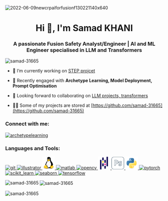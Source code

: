 ![2022-06-09newcrpaiforfusionf130221140x640](https://github.com/Archetypelearning/Archetypelearning/assets/139679681/021b4f39-9617-4c28-b291-ea33912bb418)


<h1 align="center">Hi 👋, I'm Samad KHANI</h1>
<h3 align="center">A passionate Fusion Safety Analyst/Engineer | AI and ML Engineer specialised in LLM and Transformers</h3>

<p align="left"> <img src="https://komarev.com/ghpvc/?username=samad-31665&label=Profile%20views&color=0e75b6&style=flat" alt="samad-31665" /> </p>

- 🔭 I’m currently working on [STEP projcet](https://ccfe.ukaea.uk/programmes/step/)

- 🌱 Recently engaged with **Archetype Learning, Model Deployment, Prompt Optimisation**

- 👯 Looking forward to collaborating on [LLM projects, transformers](https://huggingface.co/)

- 👨‍💻 Some of my projects are stored at [https://github.com/samad-31665](https://github.com/samad-31665)

<h3 align="left">Connect with me:</h3>
<p align="left">
<a href="https://linkedin.com/in/archetypelearning" target="blank"><img align="center" src="https://raw.githubusercontent.com/rahuldkjain/github-profile-readme-generator/master/src/images/icons/Social/linked-in-alt.svg" alt="archetypelearning" height="30" width="40" /></a>
</p>

<h3 align="left">Languages and Tools:</h3>
<p align="left"> <a href="https://git-scm.com/" target="_blank" rel="noreferrer"> <img src="https://www.vectorlogo.zone/logos/git-scm/git-scm-icon.svg" alt="git" width="40" height="40"/> </a> <a href="https://www.adobe.com/in/products/illustrator.html" target="_blank" rel="noreferrer"> <img src="https://www.vectorlogo.zone/logos/adobe_illustrator/adobe_illustrator-icon.svg" alt="illustrator" width="40" height="40"/> </a> <a href="https://www.linux.org/" target="_blank" rel="noreferrer"> <img src="https://raw.githubusercontent.com/devicons/devicon/master/icons/linux/linux-original.svg" alt="linux" width="40" height="40"/> </a> <a href="https://www.mathworks.com/" target="_blank" rel="noreferrer"> <img src="https://upload.wikimedia.org/wikipedia/commons/2/21/Matlab_Logo.png" alt="matlab" width="40" height="40"/> </a> <a href="https://opencv.org/" target="_blank" rel="noreferrer"> <img src="https://www.vectorlogo.zone/logos/opencv/opencv-icon.svg" alt="opencv" width="40" height="40"/> </a> <a href="https://pandas.pydata.org/" target="_blank" rel="noreferrer"> <img src="https://raw.githubusercontent.com/devicons/devicon/2ae2a900d2f041da66e950e4d48052658d850630/icons/pandas/pandas-original.svg" alt="pandas" width="40" height="40"/> </a> <a href="https://www.photoshop.com/en" target="_blank" rel="noreferrer"> <img src="https://raw.githubusercontent.com/devicons/devicon/master/icons/photoshop/photoshop-line.svg" alt="photoshop" width="40" height="40"/> </a> <a href="https://www.python.org" target="_blank" rel="noreferrer"> <img src="https://raw.githubusercontent.com/devicons/devicon/master/icons/python/python-original.svg" alt="python" width="40" height="40"/> </a> <a href="https://pytorch.org/" target="_blank" rel="noreferrer"> <img src="https://www.vectorlogo.zone/logos/pytorch/pytorch-icon.svg" alt="pytorch" width="40" height="40"/> </a> <a href="https://scikit-learn.org/" target="_blank" rel="noreferrer"> <img src="https://upload.wikimedia.org/wikipedia/commons/0/05/Scikit_learn_logo_small.svg" alt="scikit_learn" width="40" height="40"/> </a> <a href="https://seaborn.pydata.org/" target="_blank" rel="noreferrer"> <img src="https://seaborn.pydata.org/_images/logo-mark-lightbg.svg" alt="seaborn" width="40" height="40"/> </a> <a href="https://www.tensorflow.org" target="_blank" rel="noreferrer"> <img src="https://www.vectorlogo.zone/logos/tensorflow/tensorflow-icon.svg" alt="tensorflow" width="40" height="40"/> </a> </p>

<p><img align="left" src="https://github-readme-stats.vercel.app/api/top-langs?username=samad-31665&show_icons=true&locale=en&layout=compact" alt="samad-31665" /></p>

<p>&nbsp;<img align="center" src="https://github-readme-stats.vercel.app/api?username=samad-31665&show_icons=true&locale=en" alt="samad-31665" /></p>

<p><img align="center" src="https://github-readme-streak-stats.herokuapp.com/?user=samad-31665&" alt="samad-31665" /></p>
